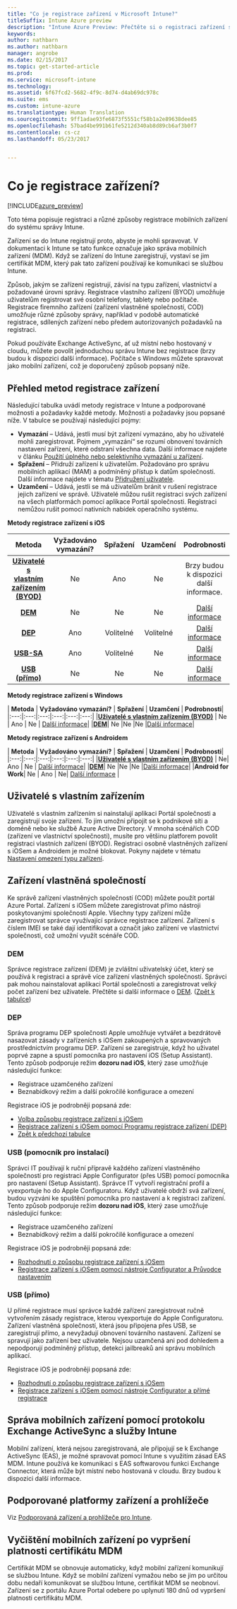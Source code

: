```yaml
---
title: "Co je registrace zařízení v Microsoft Intune?"
titleSuffix: Intune Azure preview
description: "Intune Azure Preview: Přečtěte si o registraci zařízení s iOS, Androidem a Windows."
keywords: 
author: nathbarn
ms.author: nathbarn
manager: angrobe
ms.date: 02/15/2017
ms.topic: get-started-article
ms.prod: 
ms.service: microsoft-intune
ms.technology: 
ms.assetid: 6f67fcd2-5682-4f9c-8d74-d4ab69dc978c
ms.suite: ems
ms.custom: intune-azure
ms.translationtype: Human Translation
ms.sourcegitcommit: 9ff1adae93fe6873f5551cf58b1a2e89638dee85
ms.openlocfilehash: 57bad4be991b61fe5212d340ab8d89cb6af3b0f7
ms.contentlocale: cs-cz
ms.lasthandoff: 05/23/2017


---
```


# <a name="what-is-device-enrollment"></a>Co je registrace zařízení?
[!INCLUDE[azure_preview](./includes/azure_preview.md)]

Toto téma popisuje registraci a různé způsoby registrace mobilních zařízení do systému správy Intune.

Zařízení se do Intune registrují proto, abyste je mohli spravovat. V dokumentaci k Intune se tato funkce označuje jako správa mobilních zařízení (MDM). Když se zařízení do Intune zaregistrují, vystaví se jim certifikát MDM, který pak tato zařízení používají ke komunikaci se službou Intune.

Způsob, jakým se zařízení registrují, závisí na typu zařízení, vlastnictví a požadované úrovni správy. Registrace vlastního zařízení (BYOD) umožňuje uživatelům registrovat své osobní telefony, tablety nebo počítače. Registrace firemního zařízení (zařízení vlastněné společností, COD) umožňuje různé způsoby správy, například v podobě automatické registrace, sdílených zařízení nebo předem autorizovaných požadavků na registraci.

Pokud používáte Exchange ActiveSync, ať už místní nebo hostovaný v cloudu, můžete povolit jednoduchou správu Intune bez registrace (brzy budou k dispozici další informace). Počítače s Windows můžete spravovat jako mobilní zařízení, což je doporučený způsob popsaný níže.


## <a name="overview-of-device-enrollment-methods"></a>Přehled metod registrace zařízení

Následující tabulka uvádí metody registrace v Intune a podporované možnosti a požadavky každé metody. Možnosti a požadavky jsou popsané níže. V tabulce se používají následující pojmy:

- **Vymazání** – Udává, jestli musí být zařízení vymazáno, aby ho uživatelé mohli zaregistrovat. Pojmem „vymazání“ se rozumí obnovení továrních nastavení zařízení, které odstraní všechna data. Další informace najdete v článku [Použití úplného nebo selektivního vymazání u zařízení](devices-wipe.md).
- **Spřažení** – Přidruží zařízení k uživatelům. Požadováno pro správu mobilních aplikací (MAM) a podmíněný přístup k datům společnosti. Další informace najdete v tématu [Přidružení uživatele](device-enrollment-program-enroll-ios.md).
- **Uzamčení** – Udává, jestli se má uživatelům bránit v rušení registrace jejich zařízení ve správě. Uživatelé můžou rušit registraci svých zařízení na všech platformách pomocí aplikace Portál společnosti. Registraci nemůžou rušit pomocí nativních nabídek operačního systému.


**Metody registrace zařízení s iOS**

| **Metoda** |    **Vyžadováno vymazání?** |    **Spřažení**    |    **Uzamčení** | **Podrobnosti** |
|:---:|:---:|:---:|:---:|:---:|
|**[Uživatelé s vlastním zařízením (BYOD)](#byod)** | Ne|    Ano |    Ne | Brzy budou k dispozici další informace.|
|**[DEM](#dem)**|    Ne |Ne |Ne    | [Další informace](device-enrollment-program-enroll-ios.md)|
|**[DEP](#dep)**|    Ano |    Volitelné |    Volitelné|[Další informace](device-enrollment-program-enroll-ios.md)|
|**[USB-SA](#usb-sa)**|    Ano |    Volitelné |    Ne| [Další informace](apple-configurator-setup-assistant-enroll-ios.md)|
|**[USB (přímo)](#usb-direct)**|    Ne |    Ne    | Ne|[Další informace](apple-configurator-direct-enroll-ios.md)|

**Metody registrace zařízení s Windows**

| **Metoda** |    **Vyžadováno vymazání?** |    **Spřažení**    |    **Uzamčení** | **Podrobnosti**|
|:---:|:---:|:---:|:---:|:---:|:---:|
|**[Uživatelé s vlastním zařízením (BYOD)](#byod)** | Ne |    Ano |    Ne | [Další informace](windows-enroll.md)|
|**[DEM](#dem)**|    Ne |Ne |Ne    |[Další informace](device-enrollment-manager-enroll.md)|

**Metody registrace zařízení s Androidem**

| **Metoda** |    **Vyžadováno vymazání?** |    **Spřažení**    |    **Uzamčení** | **Podrobnosti**|
|:---:|:---:|:---:|:---:|:---:|:---:|
|**[Uživatelé s vlastním zařízením (BYOD)](#byod)** | Ne|    Ano |    Ne | [Další informace](android-enroll.md)|
|**[DEM](#dem)**|    Ne |Ne |Ne    |[Další informace](device-enrollment-program-enroll-ios.md)|
|**Android for Work**| Ne | Ano | Ne| [Další informace](android-enroll.md) |


## <a name="byod"></a>Uživatelé s vlastním zařízením
Uživatelé s vlastním zařízením si nainstalují aplikaci Portál společnosti a zaregistrují svoje zařízení. To jim umožní připojit se k podnikové síti a doméně nebo ke službě Azure Active Directory. V mnoha scénářích COD (zařízení ve vlastnictví společnosti), musíte pro většinu platforem povolit registraci vlastních zařízení (BYOD). Registraci osobně vlastněných zařízení s iOSem a Androidem je možné blokovat. Pokyny najdete v tématu [Nastavení omezení typu zařízení](enrollment-restrictions-set.md#set-device-type-restrictions).

## <a name="corporate-owned-devices"></a>Zařízení vlastněná společností
Ke správě zařízení vlastněných společností (COD) můžete použít portál Azure Portal. Zařízení s iOSem můžete zaregistrovat přímo nástroji poskytovanými společností Apple. Všechny typy zařízení může zaregistrovat správce využívající správce registrace zařízení. Zařízení s číslem IMEI se také dají identifikovat a označit jako zařízení ve vlastnictví společnosti, což umožní využít scénáře COD.

### <a name="dem"></a>DEM
Správce registrace zařízení (DEM) je zvláštní uživatelský účet, který se používá k registraci a správě více zařízení vlastněných společností. Správci pak mohou nainstalovat aplikaci Portál společnosti a zaregistrovat velký počet zařízení bez uživatele. Přečtěte si další informace o [DEM](device-enrollment-manager-enroll.md). ([Zpět k tabulce](#overview-of-device-enrollment-methods))

### <a name="dep"></a>DEP
Správa programu DEP společnosti Apple umožňuje vytvářet a bezdrátově nasazovat zásady v zařízeních s iOSem zakoupených a spravovaných prostřednictvím programu DEP. Zařízení se zaregistruje, když ho uživatel poprvé zapne a spustí pomocníka pro nastavení iOS (Setup Assistant). Tento způsob podporuje režim **dozoru nad iOS**, který zase umožňuje následující funkce:

  -    Registrace uzamčeného zařízení
  -    Beznabídkový režim a další pokročilé konfigurace a omezení

Registrace iOS je podrobněji popsaná zde:

- [Volba způsobu registrace zařízení s iOSem](enrollment-method-choose-ios.md)
- [Registrace zařízení s iOSem pomocí Programu registrace zařízení (DEP)](device-enrollment-program-enroll-ios.md)
- [Zpět k předchozí tabulce](#overview-of-device-enrollment-methods)

### <a name="usb-sa"></a>USB (pomocník pro instalaci)
Správci IT používají k ruční přípravě každého zařízení vlastněného společností pro registraci Apple Configurator (přes USB) pomocí pomocníka pro nastavení (Setup Assistant). Správce IT vytvoří registrační profil a vyexportuje ho do Apple Configuratoru. Když uživatelé obdrží svá zařízení, budou vyzváni ke spuštění pomocníka pro nastavení a k registraci zařízení. Tento způsob podporuje režim **dozoru nad iOS**, který zase umožňuje následující funkce:
  -    Registrace uzamčeného zařízení
  -    Beznabídkový režim a další pokročilé konfigurace a omezení

Registrace iOS je podrobněji popsaná zde:

- [Rozhodnutí o způsobu registrace zařízení s iOSem](enrollment-method-choose-ios.md)
- [Registrace zařízení s iOSem pomocí nástroje Configurator a Průvodce nastavením](apple-configurator-setup-assistant-enroll-ios.md)

### <a name="usb-direct"></a>USB (přímo)
U přímé registrace musí správce každé zařízení zaregistrovat ručně vytvořením zásady registrace, kterou vyexportuje do Apple Configuratoru. Zařízení vlastněná společností, která jsou připojena přes USB, se zaregistrují přímo, a nevyžadují obnovení továrního nastavení. Zařízení se spravují jako zařízení bez uživatele. Nejsou uzamčená ani pod dohledem a nepodporují podmíněný přístup, detekci jailbreaků ani správu mobilních aplikací.

Registrace iOS je podrobněji popsaná zde:

- [Rozhodnutí o způsobu registrace zařízení s iOSem](enrollment-method-choose-ios.md)
- [Registrace zařízení s iOSem pomocí nástroje Configurator a přímé registrace](apple-configurator-direct-enroll-ios.md)

## <a name="mobile-device-management-with-exchange-activesync-and-intune"></a>Správa mobilních zařízení pomocí protokolu Exchange ActiveSync a služby Intune
Mobilní zařízení, která nejsou zaregistrovaná, ale připojují se k Exchange ActiveSync (EAS), je možné spravovat pomocí Intune s využitím zásad EAS MDM. Intune používá ke komunikaci s EAS softwarovou funkci Exchange Connector, která může být místní nebo hostovaná v cloudu. Brzy budou k dispozici další informace.

## <a name="supported-device-platforms-and-browsers"></a>Podporované platformy zařízení a prohlížeče

Viz [Podporovaná zařízení a prohlížeče pro Intune](https://docs.microsoft.com/intune-classic/get-started/supported-mobile-devices-and-computers).

## <a name="mobile-device-cleanup-after-mdm-certificate-expiration"></a>Vyčištění mobilních zařízení po vypršení platnosti certifikátu MDM

Certifikát MDM se obnovuje automaticky, když mobilní zařízení komunikují se službou Intune. Když se mobilní zařízení vymažou nebo se jim po určitou dobu nedaří komunikovat se službou Intune, certifikát MDM se neobnoví. Zařízení se z portálu Azure Portal odebere po uplynutí 180 dnů od vypršení platnosti certifikátu MDM.

